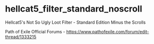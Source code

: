 # hellcat5_filter_standard_noscroll
Hellcat5's Not So Ugly Loot Filter - Standard Edition Minus the Scrolls

Path of Exile Official Forums - https://www.pathofexile.com/forum/edit-thread/1333215
